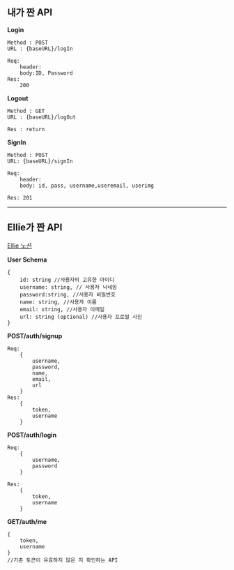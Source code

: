 ## 내가 짠 API

**Login**

    Method : POST 
    URL : {baseURL}/logIn

    Req: 
        header:
        body:ID, Password
    Res:
        200

**Logout**

    Method : GET
    URL : {baseURL}/logOut

    Res : return


**SignIn**

    Method : POST
    URL: {baseURL}/signIn 

    Req:
        header:
        body: id, pass, username,useremail, userimg
    
    Res: 201

<hr/>

## Ellie가 짠 API
[Ellie 노션](https://www.notion.so/API-Spec-Auth-c5bcb65d75c7415dbd47cc3be818c5a0)

**User Schema**

    {
        id: string //사용자의 고유한 아이디
        username: string, // 사용자 닉네임
        password:string, //사용자 비밀번호
        name: string, //사용자 이름
        email: string, //사용자 이메일
        url: string (optional) //사용자 프로필 사진
    }

**POST/auth/signup**

    Req:
        {
            username,
            password,
            name,
            email,
            url
        }
    Res:
        {
            token,
            username
        }

**POST/auth/login**

    Req:
        {
            username,
            password
        }

    Res:
        {
            token,
            username
        }

**GET/auth/me**

    {
        token,
        username
    }
    //기존 토큰이 유효하지 않은 지 확인하는 API
